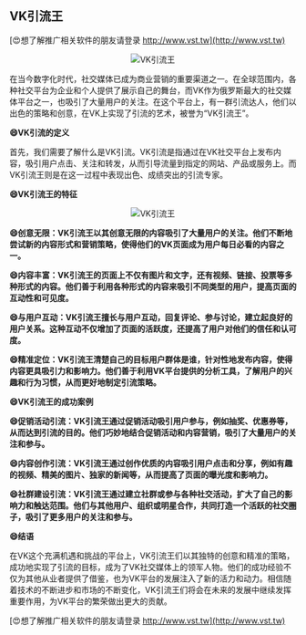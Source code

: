 ## **VK引流王**

[😍想了解推广相关软件的朋友请登录 http://www.vst.tw](http://www.vst.tw)

 <center><img src="https://vst.tw/MP4/tuiguang/png/0.png" alt="VK引流王"></center>

在当今数字化时代，社交媒体已成为商业营销的重要渠道之一。在全球范围内，各种社交平台为企业和个人提供了展示自己的舞台，而VK作为俄罗斯最大的社交媒体平台之一，也吸引了大量用户的关注。在这个平台上，有一群引流达人，他们以出色的策略和创意，在VK上实现了引流的艺术，被誉为“VK引流王”。

**😄VK引流的定义**

首先，我们需要了解什么是VK引流。VK引流是指通过在VK社交平台上发布内容，吸引用户点击、关注和转发，从而引导流量到指定的网站、产品或服务上。而VK引流王则是在这一过程中表现出色、成绩突出的引流专家。

**😄VK引流王的特征**

 <center><img src="https://vst.tw/MP4/tuiguang/png/7.png" alt="VK引流王"></center>

**😄创意无限：VK引流王以其创意无限的内容吸引了大量用户的关注。他们不断地尝试新的内容形式和营销策略，使得他们的VK页面成为用户每日必看的内容之一。**

**😄内容丰富：VK引流王的页面上不仅有图片和文字，还有视频、链接、投票等多种形式的内容。他们善于利用各种形式的内容来吸引不同类型的用户，提高页面的互动性和可见度。**

**😄与用户互动：VK引流王擅长与用户互动，回复评论、参与讨论，建立起良好的用户关系。这种互动不仅增加了页面的活跃度，还提高了用户对他们的信任和认可度。**

**😄精准定位：VK引流王清楚自己的目标用户群体是谁，针对性地发布内容，使得内容更具吸引力和影响力。他们善于利用VK平台提供的分析工具，了解用户的兴趣和行为习惯，从而更好地制定引流策略。**

**😄VK引流王的成功案例**

**😄促销活动引流：VK引流王通过促销活动吸引用户参与，例如抽奖、优惠券等，从而达到引流的目的。他们巧妙地结合促销活动和内容营销，吸引了大量用户的关注和参与。**

**😄内容创作引流：VK引流王通过创作优质的内容吸引用户点击和分享，例如有趣的视频、精美的图片、独家的新闻等，从而提高了页面的曝光度和影响力。**

**😄社群建设引流：VK引流王通过建立社群或参与各种社交活动，扩大了自己的影响力和触达范围。他们与其他用户、组织或明星合作，共同打造一个活跃的社交圈子，吸引了更多用户的关注和参与。**

**😄结语**

在VK这个充满机遇和挑战的平台上，VK引流王们以其独特的创意和精准的策略，成功地实现了引流的目标，成为了VK社交媒体上的领军人物。他们的成功经验不仅为其他从业者提供了借鉴，也为VK平台的发展注入了新的活力和动力。相信随着技术的不断进步和市场的不断变化，VK引流王们将会在未来的发展中继续发挥重要作用，为VK平台的繁荣做出更大的贡献。

[😍想了解推广相关软件的朋友请登录 http://www.vst.tw](http://www.vst.tw)




